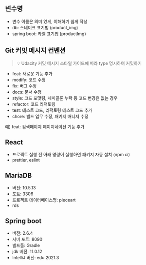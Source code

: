 ## 변수명

- 변수 이름은 의미 있게, 이해하기 쉽게 작성
- db: 스네이크 표기법 (product_img)
- spring boot: 카멜 표기법 (productImg)

## Git 커밋 메시지 컨벤션


>💡 Udacity 커밋 메시지 스타일 가이드에 따라 type 명시하여 커밋하기


- feat: 새로운 기능 추가
- modify: 코드 수정
- fix: 버그 수정
- docs: 문서 수정
- style: 코드 포맷팅, 세미콜론 누락 등 코드 변경은 없는 경우
- refactor: 코드 리팩토링
- test: 테스트 코드, 리팩토링 테스트 코드 추가
- chore: 빌드 업무 수정, 패키지 매니저 수정

예) feat: 검색페이지 페이지네이션 기능 추가

## React

- 프로젝트 실행 전 아래 명령어 실행하면 패키지 자동 설치 (npm ci)
- prettier, eslint

## MariaDB

- 버전: 10.5.13
- 포트: 3306
- 프로젝트 데이터베이스명: pieceart
- rds

## Spring boot

- 버전: 2.6.4
- 서버 포트: 8090
- 빌드툴: Gradle
- jdk 버전: 11.0.12
- IntelliJ 버전: edu 2021.3

